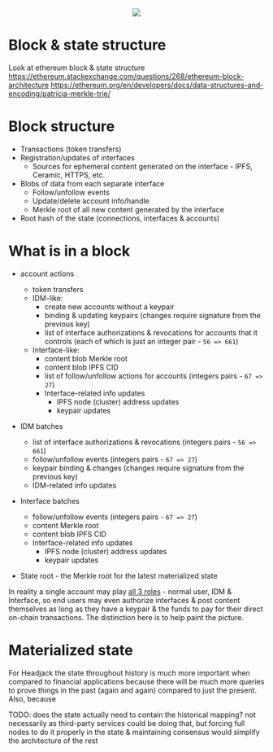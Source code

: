 <div style="text-align: center;">
    <img src="https://png.pngitem.com/pimgs/s/207-2073499_translate-platform-from-english-to-spanish-work-in.png">
</div>


# Block & state structure


Look at ethereum block & state structure
https://ethereum.stackexchange.com/questions/268/ethereum-block-architecture
https://ethereum.org/en/developers/docs/data-structures-and-encoding/patricia-merkle-trie/


# Block structure

- Transactions (token transfers)
- Registration/updates of interfaces
    - Sources for ephemeral content generated on the interface - IPFS, Ceramic, HTTPS, etc.
- Blobs of data from each separate interface
    - Follow/unfollow events
    - Update/delete account info/handle
    - Merkle root of all new content generated by the interface
- Root hash of the state (connections, interfaces & accounts)



# What is in a block

- account actions
    - token transfers
    - IDM-like:
        - create new accounts without a keypair
        - binding & updating keypairs (changes require signature from the previous key)
        - list of interface authorizations & revocations for accounts that it controls (each of which is just an integer pair - `56 => 661`)
    - Interface-like:
        - content blob Merkle root
        - content blob IPFS CID
        - list of follow/unfollow actions for accounts (integers pairs - `67 => 27`)
        - Interface-related info updates
            - IPFS node (cluster) address updates
            - keypair updates


- IDM batches
    - list of interface authorizations & revocations (integers pairs - `56 => 661`)
    - follow/unfollow events (integers pairs - `67 => 27`)
    - keypair binding & changes (changes require signature from the previous key)
    - IDM-related info updates
- Interface batches
    - follow/unfollow events (integers pairs - `67 => 27`)
    - content Merkle root
    - content blob IPFS CID 
    - Interface-related info updates
        - IPFS node (cluster) address updates
        - keypair updates
- State root - the Merkle root for the latest materialized state

In reality a single account may play [all 3 roles](identity.md) - normal user, IDM & Interface, so end users may even authorize interfaces & post content themselves as long as they have a keypair & the funds to pay for their direct on-chain transactions. The distinction here is to help paint the picture.

# Materialized state

For Headjack the state throughout history is much more important when compared to financial applications because there will be much more queries to prove things in the past (again and again) compared to just the present. Also, because 


TODO: does the state actually need to contain the historical mapping? not necessarily as third-party services could be doing that, but forcing full nodes to do it properly in the state & maintaining consensus would simplify the architecture of the rest


